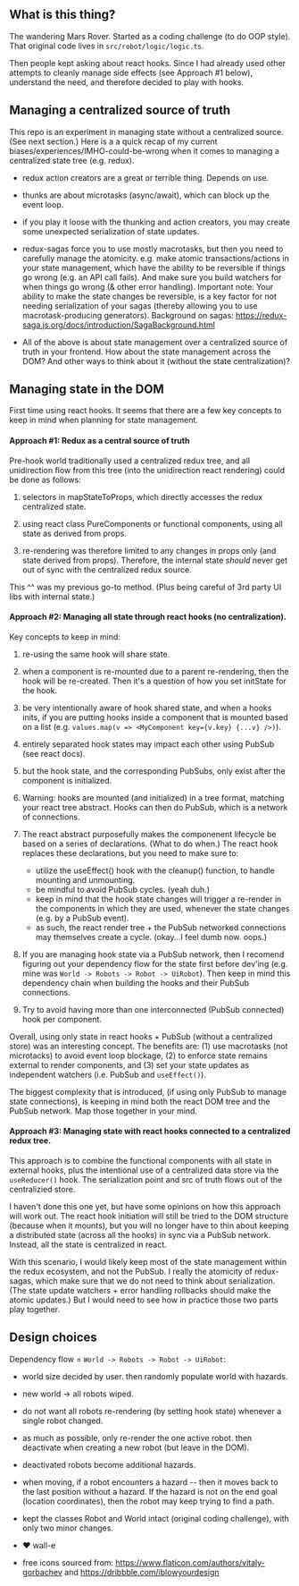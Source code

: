 ## What is this thing?

The wandering Mars Rover. Started as a coding challenge (to do OOP style). That original code lives in `src/robot/logic/logic.ts`.

Then people kept asking about react hooks. Since I had already used other attempts to cleanly manage side effects (see Approach #1 below), understand the need, and therefore decided to play with hooks.


## Managing a centralized source of truth

This repo is an experiment in managing state without a centralized source. (See next section.) Here is a a quick recap of my current biases/experiences/IMHO-could-be-wrong when it comes to managing a centralized state tree (e.g. redux).

* redux action creators are a great or terrible thing. Depends on use.

* thunks are about microtasks (async/await), which can block up the event loop.

* if you play it loose with the thunking and action creators, you may create some unexpected serialization of state updates.

* redux-sagas force you to use mostly macrotasks, but then you need to carefully manage the atomicity. e.g. make atomic transactions/actions in your state management, which have the ability to be reversible if things go wrong (e.g. an API call fails). And make sure you build watchers for when things go wrong (& other error handling). Important note: Your ability to make the state changes be reversible, is a key factor for not needing serialization of your sagas (thereby allowing you to use macrotask-producing generators). Background on sagas: https://redux-saga.js.org/docs/introduction/SagaBackground.html

* All of the above is about state management over a centralized source of truth in your frontend. How about the state management across the DOM? And other ways to think about it (without the state centralization)?


## Managing state in the DOM

First time using react hooks. It seems that there are a few key concepts to keep in mind when planning for state management.

#### Approach #1: Redux as a central source of truth

Pre-hook world traditionally used a centralized redux tree, and all unidirection flow from this tree (into the unidirection react rendering) could be done as follows:

1. selectors in mapStateToProps, which directly accesses the redux centralized state.

2. using react class PureComponents or functional components, using all state as derived from props.

3. re-rendering was therefore limited to any changes in props only (and state derived from props). Therefore, the internal state *should* never get out of sync with the centralized redux source.

This ^^ was my previous go-to method. (Plus being careful of 3rd party UI libs with internal state.)


#### Approach #2: Managing all state through react hooks (no centralization).

Key concepts to keep in mind:

1. re-using the same hook will share state.

2. when a component is re-mounted due to a parent re-rendering, then the hook will be re-created. Then it's a question of how you set initState for the hook.

3. be very intentionally aware of hook shared state, and when a hooks inits, if you are putting hooks inside a component that is mounted based on a list (e.g. `values.map(v => <MyComponent key={v.key} {...v} />)`).

4. entirely separated hook states may impact each other using PubSub (see react docs).

5. but the hook state, and the corresponding PubSubs, only exist after the component is initialized.

6. Warning: hooks are mounted (and initialized) in a tree format, matching your react tree abstract. Hooks can then do PubSub, which is a network of connections.

7. The react abstract purposefully makes the componenent lifecycle be based on a series of declarations. (What to do when.) The react hook replaces these declarations, but you need to make sure to:
    * utilize the useEffect() hook with the cleanup() function, to handle mounting and unmounting.
    * be mindful to avoid PubSub cycles. (yeah duh.)
    * keep in mind that the hook state changes will trigger a re-render in the components in which they are used, whenever the state changes (e.g. by a PubSub event).
    * as such, the react render tree + the PubSub networked connections may themselves create a cycle. (okay...I feel dumb now. oops.)

8. If you are managing hook state via a PubSub network, then I recomend figuring out your dependency flow for the state first before dev'ing (e.g. mine was `World -> Robots -> Robot -> UiRobot`). Then keep in mind this dependency chain when building the hooks and their PubSub connections.

9. Try to avoid having more than one interconnected (PubSub connected) hook per component.

Overall, using only state in react hooks + PubSub (without a centralized store) was an interesting concept. The benefits are: (1) use macrotasks (not microtacks) to avoid event loop blockage, (2) to enforce state remains external to render components, and (3) set your state updates as independent watchers (i.e. PubSub and `useEffect()`).

The biggest complexity that is introduced, (if using only PubSub to manage state connections), is keeping in mind both the react DOM tree and the PubSub network. Map those together in your mind.


#### Approach #3: Managing state with react hooks connected to a centralized redux tree.

This approach is to combine the functional components with all state in external hooks, plus the intentional use of a centralized data store via the `useReducer()` hook. The serialization point and src of truth flows out of the centralizied store.

I haven't done this one yet, but have some opinions on how this approach will work out. The react hook initiation will still be tried to the DOM structure (because when it mounts), but you will no longer have to thin about keeping a distributed state (across all the hooks) in sync via a PubSub network. Instead, all the state is centralized in react.

With this scenario, I would likely keep most of the state management within the redux ecosystem, and not the PubSub. I really the atomicity of redux-sagas, which make sure that we do not need to think about serialization. (The state update watchers + error handling rollbacks should make the atomic updates.) But I would need to see how in practice those two parts play together.


## Design choices

Dependency flow = `World -> Robots -> Robot -> UiRobot`:

* world size decided by user. then randomly populate world with hazards.

* new world -> all robots wiped.

* do not want all robots re-rendering (by setting hook state) whenever a single robot changed.

* as much as possible, only re-render the one active robot. then deactivate when creating a new robot (but leave in the DOM).

* deactivated robots become additional hazards.

* when moving, if a robot encounters a hazard -- then it moves back to the last position without a hazard. If the hazard is not on the end goal (location coordinates), then the robot may keep trying to find a path.

* kept the classes Robot and World intact (original coding challenge), with only two minor changes.

* &#9829; wall-e

* free icons sourced from: https://www.flaticon.com/authors/vitaly-gorbachev and https://dribbble.com/iblowyourdesign 


